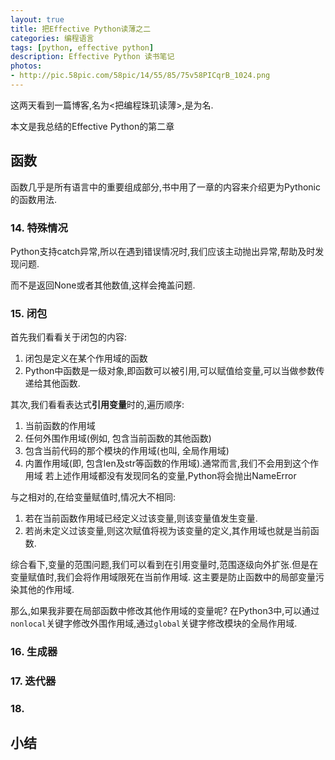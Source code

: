 ```yaml
---
layout: true
title: 把Effective Python读薄之二
categories: 编程语言
tags: [python, effective python]
description: Effective Python 读书笔记
photos:
- http://pic.58pic.com/58pic/14/55/85/75v58PICqrB_1024.png
---
```


这两天看到一篇博客,名为<把编程珠玑读薄>,是为名.

本文是我总结的Effective Python的第二章

<!--more-->

## 函数

函数几乎是所有语言中的重要组成部分,书中用了一章的内容来介绍更为Pythonic的函数用法.

### 14. 特殊情况
Python支持catch异常,所以在遇到错误情况时,我们应该主动抛出异常,帮助及时发现问题.

而不是返回None或者其他数值,这样会掩盖问题.

### 15. 闭包
首先我们看看关于闭包的内容:
1. 闭包是定义在某个作用域的函数
2. Python中函数是一级对象,即函数可以被引用,可以赋值给变量,可以当做参数传递给其他函数.

其次,我们看看表达式**引用变量**时的,遍历顺序:
1. 当前函数的作用域
2. 任何外围作用域(例如, 包含当前函数的其他函数)
3. 包含当前代码的那个模块的作用域(也叫, 全局作用域)
4. 内置作用域(即, 包含len及str等函数的作用域).通常而言,我们不会用到这个作用域
若上述作用域都没有发现同名的变量,Python将会抛出NameError

与之相对的,在给变量赋值时,情况大不相同:
1. 若在当前函数作用域已经定义过该变量,则该变量值发生变量.
2. 若尚未定义过该变量,则这次赋值将视为该变量的定义,其作用域也就是当前函数.

综合看下,变量的范围问题,我们可以看到在引用变量时,范围逐级向外扩张.但是在变量赋值时,我们会将作用域限死在当前作用域.
这主要是防止函数中的局部变量污染其他的作用域.

那么,如果我非要在局部函数中修改其他作用域的变量呢?
在Python3中,可以通过`nonlocal`关键字修改外围作用域,通过`global`关键字修改模块的全局作用域.

### 16. 生成器

### 17. 迭代器

### 18. 

## 小结






